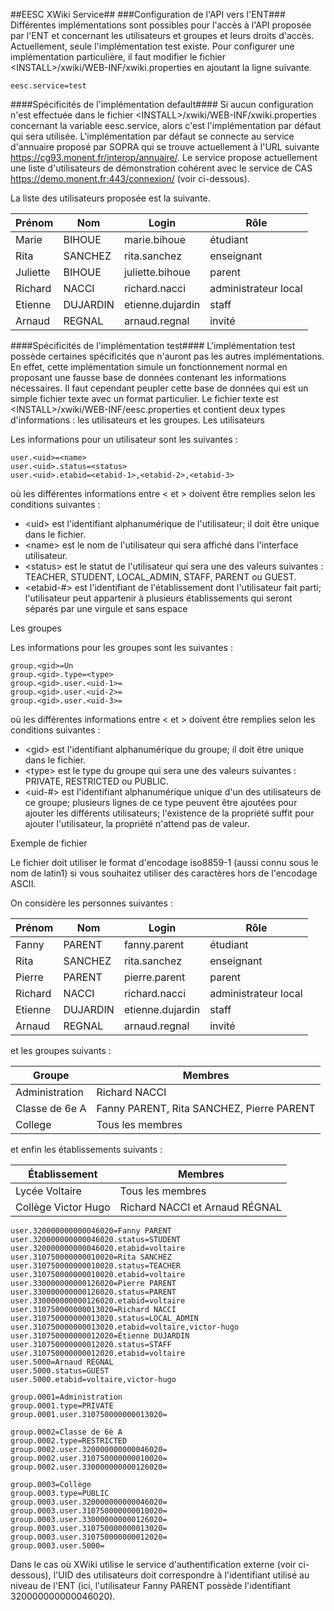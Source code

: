 ##EESC XWiki Service##
###Configuration de l'API vers l'ENT###
Différentes implémentations sont possibles pour l'accès à l'API proposée par l'ENT et concernant les utilisateurs et groupes et leurs droits d'accès.  Actuellement, seule l'implémentation test existe.  Pour configurer une implémentation particulière, il faut modifier le fichier \<INSTALL>/xwiki/WEB-INF/xwiki.properties en ajoutant la ligne suivante.

```
eesc.service=test
```

####Spécificités de l'implémentation default####
Si aucun configuration n'est effectuée dans le fichier \<INSTALL>/xwiki/WEB-INF/xwiki.properties concernant la variable eesc.service, alors c'est l'implémentation par défaut qui sera utilisée.  L'implémentation par défaut se connecte au service d'annuaire proposé par SOPRA qui se trouve actuellement à l'URL suivante https://cg93.monent.fr/interop/annuaire/.  Le service propose actuellement une liste d'utilisateurs de démonstration cohérent avec le service de CAS https://demo.monent.fr:443/connexion/ (voir ci-dessous).

La liste des utilisateurs proposée est la suivante.

| Prénom  | Nom | Login  | Rôle |
| ------------- | ------------- | ------------- | ------------- |
| Marie  | BIHOUE  | marie.bihoue   | étudiant |
| Rita  | SANCHEZ  | rita.sanchez  | enseignant |
| Juliette  | BIHOUE  | juliette.bihoue  | parent |
| Richard  | NACCI  | richard.nacci  | administrateur local |
| Etienne  | DUJARDIN  | etienne.dujardin  | staff |
| Arnaud  | REGNAL  | arnaud.regnal  | invité |

####Spécificités de l'implémentation test####
L'implémentation test possède certaines spécificités que n'auront pas les autres implémentations.  En effet, cette implémentation simule un fonctionnement normal en proposant une fausse base de données contenant les informations nécessaires.  Il faut cependant peupler cette base de données qui est un simple fichier texte avec un format particulier.
Le fichier texte est \<INSTALL>/xwiki/WEB-INF/eesc.properties et contient deux types d'informations : les utilisateurs et les groupes.
Les utilisateurs

Les informations pour un utilisateur sont les suivantes :

```
user.<uid>=<name>
user.<uid>.status=<status>
user.<uid>.etabid=<etabid-1>,<etabid-2>,<etabid-3>
```
où les différentes informations entre < et > doivent être remplies selon les conditions suivantes :

* \<uid> est l'identifiant alphanumérique de l'utilisateur; il doit être unique dans le fichier.
* \<name> est le nom de l'utilisateur qui sera affiché dans l'interface utilisateur.
* \<status> est le statut de l'utilisateur qui sera une des valeurs suivantes : TEACHER, STUDENT, LOCAL_ADMIN, STAFF, PARENT ou GUEST.
* \<etabid-#> est l'identifiant de l'établissement dont l'utilisateur fait parti; l'utilisateur peut appartenir à plusieurs établissements qui seront séparés par une virgule et sans espace

Les groupes

Les informations pour les groupes sont les suivantes :
```
group.<gid>=Un
group.<gid>.type=<type>
group.<gid>.user.<uid-1>=
group.<gid>.user.<uid-2>=
group.<gid>.user.<uid-3>=
```
où les différentes informations entre < et > doivent être remplies selon les conditions suivantes :

* \<gid> est l'identifiant alphanumérique du groupe; il doit être unique dans le fichier.
* \<type> est le type du groupe qui sera une des valeurs suivantes : PRIVATE, RESTRICTED ou PUBLIC.
* \<uid-#> est l'identifiant alphanumérique unique d'un des utilisateurs de ce groupe; plusieurs lignes de ce type peuvent être ajoutées pour ajouter les différents utilisateurs; l'existence de la propriété suffit pour ajouter l'utilisateur, la propriété n'attend pas de valeur.

Exemple de fichier

Le fichier doit utiliser le format d'encodage iso8859-1 (aussi connu sous le nom de latin1) si vous souhaitez utiliser des caractères hors de l'encodage ASCII.

On considère les personnes suivantes :

| Prénom  | Nom | Login  | Rôle |
| ------------- | ------------- | ------------- | ------------- |
| Fanny  | PARENT  | fanny.parent | étudiant |
| Rita  | SANCHEZ  | rita.sanchez  | enseignant |
| Pierre | PARENT  | pierre.parent  | parent |
| Richard  | NACCI  | richard.nacci  | administrateur local |
| Etienne  | DUJARDIN  | etienne.dujardin  | staff |
| Arnaud  | REGNAL  | arnaud.regnal  | invité |

et les groupes suivants :

| Groupe  | Membres |
| ------------- | -------------|
| Administration | Richard NACCI |
| Classe de 6e A | Fanny PARENT, Rita SANCHEZ, Pierre PARENT |
| College | Tous les membres |

et enfin les établissements suivants :

| Établissement | Membres |
| ------------- | ------- |
| Lycée Voltaire | Tous les membres |
| Collège Victor Hugo | Richard NACCI et Arnaud RÉGNAL |

```
user.320000000000046020=Fanny PARENT
user.320000000000046020.status=STUDENT
user.320000000000046020.etabid=voltaire
user.310750000000010020=Rita SANCHEZ
user.310750000000010020.status=TEACHER
user.310750000000010020.etabid=voltaire
user.330000000000126020=Pierre PARENT
user.330000000000126020.status=PARENT
user.330000000000126020.etabid=voltaire
user.310750000000013020=Richard NACCI
user.310750000000013020.status=LOCAL_ADMIN
user.310750000000013020.etabid=voltaire,victor-hugo
user.310750000000012020=Étienne DUJARDIN
user.310750000000012020.status=STAFF
user.310750000000012020.etabid=voltaire
user.5000=Arnaud RÉGNAL
user.5000.status=GUEST
user.5000.etabid=voltaire,victor-hugo

group.0001=Administration
group.0001.type=PRIVATE
group.0001.user.310750000000013020=

group.0002=Classe de 6è A
group.0002.type=RESTRICTED
group.0002.user.320000000000046020=
group.0002.user.310750000000010020=
group.0002.user.330000000000126020=

group.0003=Collège
group.0003.type=PUBLIC
group.0003.user.320000000000046020=
group.0003.user.310750000000010020=
group.0003.user.330000000000126020=
group.0003.user.310750000000013020=
group.0003.user.310750000000012020=
group.0003.user.5000=
```
Dans le cas où XWiki utilise le service d'authentification externe (voir ci-dessous), l'UID des utilisateurs doit correspondre à l'identifiant utilisé au niveau de l'ENT (ici, l'utilisateur Fanny PARENT possède l'identifiant 320000000000046020).
